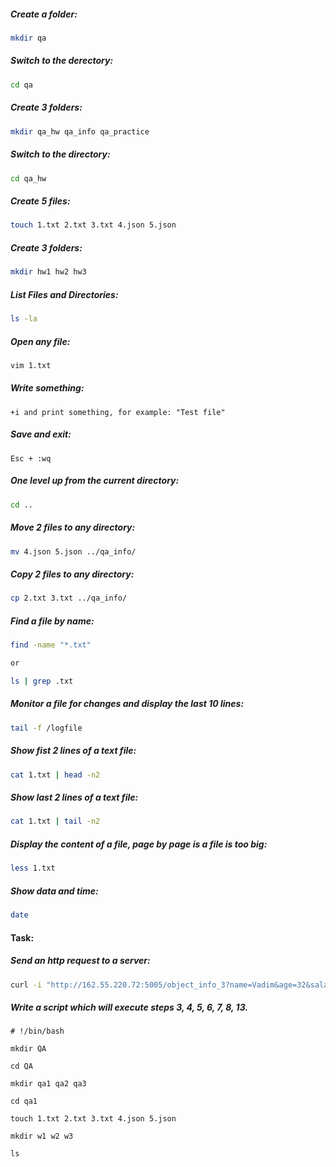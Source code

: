 ##### Create a folder:
```bash
mkdir qa
```
##### Switch to the derectory:
```bash
cd qa
```
##### Create 3 folders:
```bash
mkdir qa_hw qa_info qa_practice
```
##### Switch to the directory:
```bash
cd qa_hw
```
##### Create 5 files:
```bash
touch 1.txt 2.txt 3.txt 4.json 5.json
```
##### Create 3 folders:
```bash
mkdir hw1 hw2 hw3
```
##### List Files and Directories:
```bash
ls -la
```
##### Open any file:
```bash
vim 1.txt
```
##### Write something:
```
+i and print something, for example: "Test file"
```
##### Save and exit:
```
Esc + :wq
```
##### One level up from the current directory:
```bash
cd ..
```
##### Move 2 files to any directory:
```bash
mv 4.json 5.json ../qa_info/
```
##### Copy 2 files to any directory:
```bash
cp 2.txt 3.txt ../qa_info/
```
##### Find a file by name:
```bash
find -name "*.txt"

or

ls | grep .txt
```
##### Monitor a file for changes and display the last 10 lines:
```bash
tail -f /logfile
```
##### Show fist 2 lines of a text file:
```bash
cat 1.txt | head -n2
```
##### Show last 2 lines of a text file:
```bash
cat 1.txt | tail -n2
```
##### Display the content of a file, page by page is a file is too big:
```bash
less 1.txt
```
##### Show data and time:
```bash
date
```
#### Task:

##### Send an http request to a server:
```bash
curl -i "http://162.55.220.72:5005/object_info_3?name=Vadim&age=32&salary=1000"
```
##### Write a script which will execute steps 3, 4, 5, 6, 7, 8, 13.

~~~fish
# !/bin/bash

mkdir QA

cd QA

mkdir qa1 qa2 qa3

cd qa1

touch 1.txt 2.txt 3.txt 4.json 5.json

mkdir w1 w2 w3

ls
~~~
